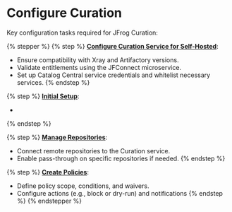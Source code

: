 # Configure Curation

Key configuration tasks required for JFrog Curation:

{% stepper %}
{% step %}
[**Configure Curation Service for Self-Hosted**](configure-curation-for-self-hosted.md):

* Ensure compatibility with Xray and Artifactory versions.
* Validate entitlements using the JFConnect microservice.
* Set up Catalog Central service credentials and whitelist necessary services.
{% endstep %}

{% step %}
[**Initial Setup**](initial-setup.md):

*
{% endstep %}

{% step %}
[**Manage Repositories**](broken-reference):

* Connect remote repositories to the Curation service.
* Enable pass-through on specific repositories if needed.
{% endstep %}

{% step %}
[**Create Policies**](create-policies.md):

* Define policy scope, conditions, and waivers.
* Configure actions (e.g., block or dry-run) and notifications
{% endstep %}
{% endstepper %}

